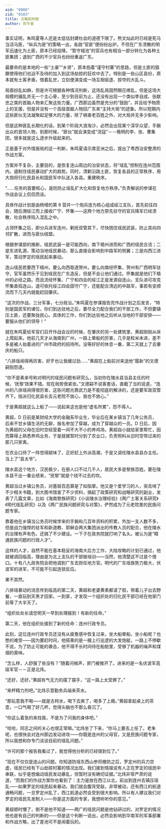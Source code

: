 ```yaml
---
aid: "0008"
zid: "0103"
title: 方略和判断
author: 吹牛者
---
```


事实证明，朱鸣夏等人还是太低估封建社会的道德下限了。熊文灿此时已经是死马当活马医，“纵兵为匪”的策略一出，各路“官匪”便纷纷出炉。不但在广东溃散的明军迅速化为土匪，原本已经投降，“暂守城池”的官兵也有相当一部分转化为各种土匪集团；退到广西的不少官兵也纷纷重返广东。

最要命的是本地的一些“土豪”“乡贤”，原本抱着“谨守村寨”的思路，但是土匪的猖獗使得他们也迫不及待的加入到这场劫掠的狂欢中去了。特别是一些山区县份，原本就有土客矛盾，借着乱世，立刻便演变成一场互相驱逐、掠夺的大乱斗。

局面纷乱如麻，但是许可根据各种情况判断，这场乱局固然眼花缭乱，但是这场大规模的骚乱并无一个主心骨，至少到目前为止，还没有出现一个类似李自成、张献忠之类的首脑人物来汇聚这些力量。广西那边虽然是充分的“鼓励”，并且给予物质上的支援，但是并没有一个高级首脑人物回广东来“主持大局”的迹象。所以短期内这些匪伙无法凝聚起足够大的力量，除了祸害老百姓之外，对大局并无多少影响。

但是这种匪乱长期化的话，到某个阶段大浪淘沙，必然会出现某个深孚众望，手腕出众的首领人物，到那时候，“匪伙”就会演变成“流寇”－－晚明的李、张、曹集团，很多就是这么逐步升级起来的。

正是基于对外情报局的这一判断，朱鸣夏请示席亚洲之后，提出了粤西治安整肃的作战方案。

方案并不复杂，主要目的，是恢复连山周边的治安状态，将“瑶乱”控制在连州范围内，遏制住瑶民暴动扩大的趋势。同时，清剿沿路土匪，恢复各县的正常秩序，用大炮将归化民县长和国民军中队送入各县。重建秩序。

“……任务的首要核心，是防防止瑶乱扩大化和恢复地方秩序。”负责解说的参谋在作战会议上侃侃而谈。

具体作战计划是由杨增的第 8 营并一个炮兵连为核心组成绥江支队，首先前往四会，随后溯绥江而上接收广宁、怀集――这两个地方原先驻守的官兵降军已经溃散，社会秩序陷入混乱之中。

占领怀集之后，即分兵进军连州，剿抚双管其下，尽快困住瑶民武装，防止其向四邻扩散，进而与匪伙结盟。

根据参谋部的推断，瑶民武装一是可能西向，南下梧州进而和广西的瑶民合流；二是东进乳源，策动当地瑶民暴动，那么直接会影响到中路军的侧翼；三是向西江进军，策动罗定的瑶民起来暴动。

连山瑶民若要西下梧州，要么向西取道贺州，要么向南经怀集，贺州有广西明军驻守，官军虽然乐于见到瑶民在广东造反，但是不会让他们通过。怀集就是他们下梧州的必经之路。而且流经怀集、广宁和四会的绥江正是发源自连山，支队进可攻克怀集直捣连山，退可依托绥江四会固守广宁，还能配合清远的中路军，事若有变顺流而下几天内就能赶回肇庆。

“这次的作战，三分军事，七分政治。”朱鸣夏在参谋报告完作战计划之后发言，“特别是国民军的诸位，你们到达驻地之后，要尽全力配合我们的干部工作，不但要镇压土匪，还要聚拢民心。具体的工作，你们到达驻地之后听从当地的干部安排――要服从他们的领导！”

就在朱鸣夏给军官们召开作战会议的时候，在肇庆的另一处建筑里，黄超刚刚从床上爬起来。他前几天才从海南到广州，一路上晕船的厉害，几乎是粒米未进，差不多是被人抬着进的广州市政府的招待所。没等好好的休息一番，第二天就上了去肇庆的船只。

“八排瑶闹得再厉害，好歹也让我缓过劲……”黄超在上船前对来送他“履新”的文德嗣抱怨道。

“你不是素来号称对明代的瑶民问题有研究么，当初你在陵水县当县主任的时候，‘抚黎’效果不错。现在局势很紧张。”文德嗣不说客套话，直截了当的说道，“连州的八排瑶闹得很厉害，这些问题光靠武力是不能彻底的解决的，还是要军政双管齐下。指派归化民县长去元老院不放心，我也不放心。”

于是黄超就这么上船了――说起来这也是他“虚名所累”，怨不得人。

黄超，D 日前是某财经大学的金融系毕业生，毕业后在某乡镇当了几年公务员，后来不甘乡镇生活的无聊，报名参加了穿越，成为了穿越众的一员。D 日后，因为黄超的父母在旧时空经营着一间不大不小的养鸡场，黄超自小就给家里帮忙，因而算得上熟悉养鸡业务，于是就被暂时分到了农业口，负责照料从旧时空带过来的那几只家禽。

在农业口待了一阵觉得腻味了，正好赶上外派高潮，于是又调任陵水县县办主任。当上了“县太爷”。

陵水县这个地方，汉民极少，在册人口不过几千人，居民大多是黎族百姓。要在陵水县干出一番业绩来，“抚黎”就是个绕不过去的坎。

黄超当过乡镇公务员，对基层百态算是了如指掌。他又是个爱学习的人，突击啃了不少相关书籍，到大图书馆查了不少资料，搞起了政策研究和战略研究的副业，发表了几篇文章，比如《海南黎族研究》《小谈陵水治理经验》《两广土客关系研究》《明代瑶乱研究》以及《两广民族问题研究与对策》，俨然成为了元老院里的民族问题专家。

靠着他在乡镇当公务员时候学来的手腕和几百年资料的积累，外加一支人数不多，但是战力强悍的驻军和新道教、耶稣会两大集团派出的传教人员的配合，他在陵水的治理有声有色，还搞了不少建设。一下子在政务院就打响了名头。被认为是“精通民族问题的行政人才”。

这样的人才，自然不能在基本稳妥的海南大后方工作，大陆攻略的计划已通过，他就被调回临高，理由是为北上支队的干部做培训――当然，他清楚这不过是个借口。十有八九政务院会把他调到广东去担任地方官。明代的广东瑶族势力极大，伏波军的进军，不可能不引起连锁反应。

果不其然。

八排瑶暴动的消息传到临高的第二天，黄超和老婆黄素都请了假，带着儿子出去野餐，一直玩到天黑才回家。一到家，才发现一个组织处的归化民干部已经在他家门前等了大半天了。

“组织处处长请您明天一早到处理报到！有新的任命。”

第二天，他在组织处接到了新的任命：连州行政专员。

此刻，这位连州行政专员还没有从疲惫感中恢复过来，坐大船晕船，坐小船呢？也憋的难受――因为要赶时间，他搭乘的是一艘上行巡逻的大发炮艇，一路上不停歇不说，为了防止可能的袭击，他不得不长时间待在船舱里，受够了机器的噪声和煤烟的臭味。

“怎么样，人舒服了些没有？”随着问候声，房门被推开了。进来的是一名伏波军高级军官－－正是北炜。

“还好，还好。”黄超有气无力的摆了摆手，“这一路上太受罪了。”

“来杯精力剂吧。”北炜示意勤务兵端来茶水。

“那玩意我不喝――就是古柯水，喝下去爽了，喝多了上瘾。”黄超拿起桌上的茶壶，一口气喝了好几杯，觉得头脑也不那么昏沉了。

“你这么着急的来找我，不是为了问我的身体吧。”

“哈哈，同志之间的关心也很正常嘛。”北炜坐了下来，“你马上要去上任了。老朱呢，也很快会对连州那边发动进攻――你既是连州的父母官，又是民族问题专家，所以我想和你专门谈谈目前的瑶乱问题。”

“许可的那个报告我看过了，我觉得他分析的已经很到位了。”

“现在不仅仅是连山的问题。你知道防瑶东西山参将撤防之后，罗定州的兵力空虚，瑶民已经有下山劫掠村寨的情况出现。我们接到情报说有人正在罗定的瑶民中串联，似乎是想煽动瑶民发动暴乱，但暂时没有确切证据。”北炜非常严肃的说道，“而我们的作战方案你也看到了：主力是放在西江以北，前出到连州去镇压瑶乱――如果罗定的瑶民起来暴动，我们就会腹背受敌，非常被动，还有西江的航道通畅问题，一旦罗定州乱了，西江航道必然会受到很大影响。所以有人建议我们对罗定的瑶民先发制人――你是这方面的专家，我想听听你的意见。”

黄超顿时懵了，倒不是他不知道――两广的瑶民问题是他钻研过的，对罗定的情况他也是有自己的判断的――但是这个判断一说出，必然会影响到华南军的军事部署和作战方略，出了差池可不是闹着玩的。
